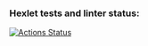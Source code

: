 ### Hexlet tests and linter status:
[![Actions Status](https://github.com/jeks0n/devops-for-programmers-project-lvl2/workflows/hexlet-check/badge.svg)](https://github.com/jeks0n/devops-for-programmers-project-lvl2/actions)